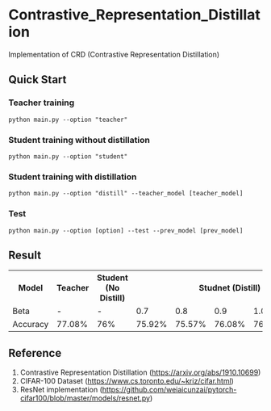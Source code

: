 # Contrastive_Representation_Distillation
Implementation of CRD (Contrastive Representation Distillation)

## Quick Start
### Teacher training
```
python main.py --option "teacher"
```
### Student training without distillation
```
python main.py --option "student"
```
### Student training with distillation
```
python main.py --option "distill" --teacher_model [teacher_model]
```
### Test
```
python main.py --option [option] --test --prev_model [prev_model]
```

## Result
<table>
<tr>
  <th>Model</th>
  <th>Teacher</th>
  <th>Student (No Distill)</th>
  <th colspan="5">Studnet (Distill)</th>
</tr>
<tr>
  <td>Beta</td>
  <td>-</td>
  <td>-</td>
  <td>0.7</td>
  <td>0.8</td>
  <td>0.9</td>
  <td>1.0</td>
  <td>1.1</td>
</tr>
<tr>
  <td>Accuracy</td>
  <td>77.08%</td>
  <td>76%</td>
  <td>75.92%</td>
  <td>75.57%</td>
  <td>76.08%</td>
  <td>76.27%</td>
  <td>75.74%</td>
</tr>
</table>


## Reference
1. Contrastive Representation Distillation (https://arxiv.org/abs/1910.10699)
2. CIFAR-100 Dataset (https://www.cs.toronto.edu/~kriz/cifar.html)
3. ResNet implementation (https://github.com/weiaicunzai/pytorch-cifar100/blob/master/models/resnet.py)
